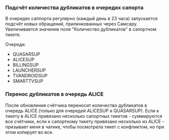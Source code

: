 ### Подсчёт количества дубликатов в очередях сапорта

В очередях саппорта регулярно (каждый день в 23 часа) запускается подсчёт новых обращений, прилинкованных через Самсару. Увеличивается значение поля "Количество дубликатов" в сапортном тикете.

Очереди:
- QUASARSUP
- ALICESUP
- BILLINGSUP 
- LAUNCHERSUP
- TVANDROIDSUP
- SMARTTVSUP

### Перенос дубликатов в очередь ALICE

После обновления счётчика переносит количество дубликатов в очередь ALICE (только для очередей ALICESUP и QUASARSUP). Если к тикету в ALICE привязано несколько сапортных тикетов - суммируются все счётчики, если к сапортному тикету привязано несколько из ALICE - призывает меня в чатике, чтобы посмотрела тикет с конфликтом, но при этом копирует во все.
